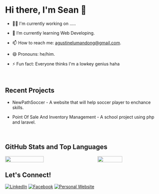 # Hi there, I'm Sean 👋

- 👨‍💻 I'm currently working on .....
- 🌱 I’m currently learning Web Developing.
- 📫 How to reach me: agustinelumandong@gmail.com.
- 😄 Pronouns: he/him.
- ⚡ Fun fact: Everyone thinks I'm a lowkey genius haha

  <br>

## Recent Projects
- NewPathSoccer - A website that will help soccer player to enchance skills.
- Point Of Sale And Inventory Management - A school project using php and laravel.

  <br>

## GitHub Stats and Top Languages

<div style="display: flex; justify-content: space-between;">
  <img src="https://github-readme-stats.vercel.app/api?username=Agustinelumandong&show_icons=true&theme=radical&hide_border=true&bg_color=0D1117" style="width: 50%;"/>
  <img src="https://github-readme-stats.vercel.app/api/top-langs/?username=Agustinelumandong&layout=compact&theme=radical&hide_border=true&bg_color=0D1117" style="width: 40%;"/>
</div>

## Let's Connect!

[![LinkedIn](https://img.shields.io/badge/LinkedIn-0077B5?style=for-the-badge&logo=linkedin&logoColor=white)](https://www.linkedin.com/in/seanagustine/)
[![Facebook](https://img.shields.io/badge/Facebook-1877F2?style=for-the-badge&logo=facebook&logoColor=white)](https://www.facebook.com/agustinelumandong)
[![Personal Website](https://img.shields.io/badge/Website-Upcoming-blue?style=for-the-badge)](#)
